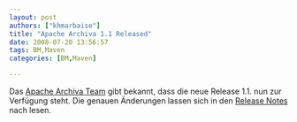 ```yaml
---
layout: post
authors: ["khmarbaise"]
title: "Apache Archiva 1.1 Released"
date: 2008-07-20 13:56:57
tags: BM,Maven
categories: [BM,Maven]

---
```

Das <a href="http://archiva.apache.org"  title="Archiva">Apache Archiva Team</a> gibt bekannt, dass die neue Release 1.1. nun zur Verfügung steht. Die genauen Änderungen lassen sich in den <a href="http://archiva.apache.org/docs/1.1/release-notes.html"  title="Release Notes">Release Notes</a> nach lesen.
